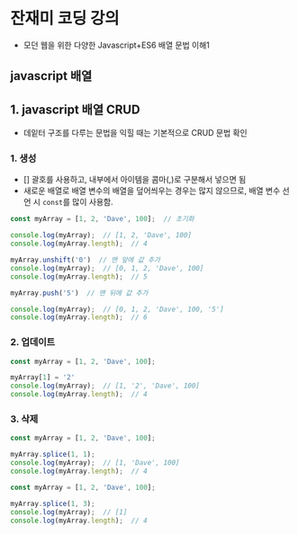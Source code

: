 # 잔재미 코딩 강의
- 모던 웹을 위한 다양한 Javascript+ES6 배열 문법 이해1


## javascript 배열

## 1. javascript 배열 CRUD
- 데잍터 구조를 다루는 문법을 익힐 때는 기본적으로 CRUD 문법 확인

### 1. 생성
- [] 괄호를 사용하고, 내부에서 아이템을 콤마(,)로 구분해서 넣으면 됨
- 새로운 배열로 배열 변수의 배열을 덮어씌우는 경우는 많지 않으므로,  배열 변수 선언 시 `const`를 많이 사용함.

```js
const myArray = [1, 2, 'Dave', 100];  // 초기화

console.log(myArray);  // [1, 2, 'Dave', 100]
console.log(myArray.length);  // 4

myArray.unshift('0')  // 맨 앞에 값 추가
console.log(myArray);  // [0, 1, 2, 'Dave', 100]
console.log(myArray.length);  // 5

myArray.push('5')  // 맨 뒤에 값 추가

console.log(myArray);  // [0, 1, 2, 'Dave', 100, '5']
console.log(myArray.length);  // 6
```

### 2. 업데이트

```js
const myArray = [1, 2, 'Dave', 100];

myArray[1] = '2'
console.log(myArray);  // [1, '2', 'Dave', 100]
console.log(myArray.length);  // 4
```

### 3. 삭제

```js
const myArray = [1, 2, 'Dave', 100];

myArray.splice(1, 1);
console.log(myArray);  // [1, 'Dave', 100]
console.log(myArray.length);  // 4
```

```js
const myArray = [1, 2, 'Dave', 100];

myArray.splice(1, 3);
console.log(myArray);  // [1]
console.log(myArray.length);  // 4
```
